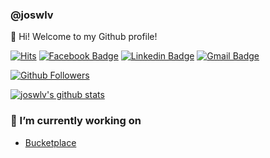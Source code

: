 ### @joswlv

👋 Hi! Welcome to my Github profile!

[![Hits](https://hits.seeyoufarm.com/api/count/incr/badge.svg?url=https%3A%2F%2Fgithub.com%2Fjoswlv)](https://github.com/joswlv)
[![Facebook Badge](https://img.shields.io/badge/-Facebook-1877f2?style=flat-square&logo=facebook&logoColor=white&link=https://www.facebook.com/wsj7923/)](https://www.facebook.com/wsj7923/)
[![Linkedin Badge](https://img.shields.io/badge/-LinkedIn-blue?style=flat-square&logo=Linkedin&logoColor=white&link=https://www.linkedin.com/in/joseungwan/)](https://www.linkedin.com/in/joseungwan/)
[![Gmail Badge](https://img.shields.io/badge/-Gmail-d14836?style=flat-square&logo=Gmail&logoColor=white&link=mailto:utilForever@gmail.com)](mailto:wh7923@gmail.com)

[![Github Followers](https://img.shields.io/github/followers/joswlv?color=06d6a0&label=Github%20Followers&style=for-the-badge)](https://github.com/joswlv?tab=followers)

[![joswlv's github stats](https://github-readme-stats.vercel.app/api?username=joswlv&show_icons=true&hide_border=true)](https://github.com/joswlv)

### 🔭 I’m currently working on
- [Bucketplace](https://www.bucketplace.co.kr)

